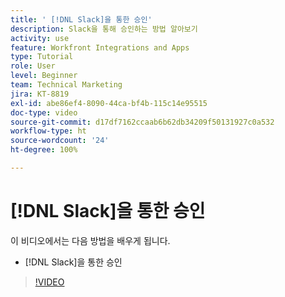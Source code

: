 ```yaml
---
title: ' [!DNL Slack]을 통한 승인'
description: Slack을 통해 승인하는 방법 알아보기
activity: use
feature: Workfront Integrations and Apps
type: Tutorial
role: User
level: Beginner
team: Technical Marketing
jira: KT-8819
exl-id: abe86ef4-8090-44ca-bf4b-115c14e95515
doc-type: video
source-git-commit: d17df7162ccaab6b62db34209f50131927c0a532
workflow-type: ht
source-wordcount: '24'
ht-degree: 100%

---
```


# [!DNL Slack]을 통한 승인

이 비디오에서는 다음 방법을 배우게 됩니다.

* [!DNL Slack]을 통한 승인

>[!VIDEO](https://video.tv.adobe.com/v/335119/?quality=12&learn=on&enablevpops)
